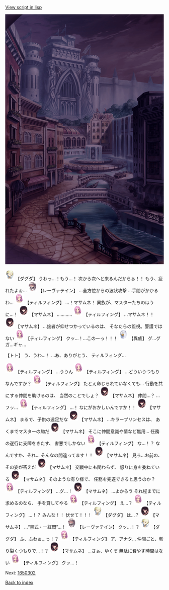 [View script in lisp](../scripts/1650202.txt)

![006_town_TotalEclipse.png](../images/backgrounds/006_town_TotalEclipse.png)

<img src="../images/units/200641.png" alt="200641.png" height="34"/>
【ダグダ】
うわっ…！もう…！
次から次へと来るんだからぁ！！
もう、疲れたよぉ…

<img src="../images/units/100221.png" alt="100221.png" height="34"/>
【レーヴァテイン】
…全方位からの波状攻撃
…手間がかかるわ…

<img src="../images/units/101411.png" alt="101411.png" height="34"/>
【ティルフィング】
…！マサムネ！
異族が、マスターたちのほうに…！

<img src="../images/units/100161.png" alt="100161.png" height="34"/>
【マサムネ】
…………

<img src="../images/units/101411.png" alt="101411.png" height="34"/>
【ティルフィング】
…マサムネ！！

<img src="../images/units/100161.png" alt="100161.png" height="34"/>
【マサムネ】
…拙者が仰せつかっているのは、
そなたらの監視。警護ではない

<img src="../images/units/101411.png" alt="101411.png" height="34"/>
【ティルフィング】
クッ…！…このーっ！！！

<img src="../images/units/810004.png" alt="810004.png" height="34"/>
【異族】
グ…グガ…ギャ…

【トト】
う、うわ…！
…あ、ありがとう、
ティルフィング…

<img src="../images/units/101411.png" alt="101411.png" height="34"/>
【ティルフィング】
…ううん

<img src="../images/units/101411.png" alt="101411.png" height="34"/>
【ティルフィング】
…どういうつもりなんですか？

<img src="../images/units/101411.png" alt="101411.png" height="34"/>
【ティルフィング】
たとえ命じられていなくても…
行動を共にする仲間を助けるのは、
当然のことでしょ？

<img src="../images/units/100161.png" alt="100161.png" height="34"/>
【マサムネ】
仲間…？
…フッ…

<img src="../images/units/101411.png" alt="101411.png" height="34"/>
【ティルフィング】
…！
なにがおかしいんですか！！

<img src="../images/units/100161.png" alt="100161.png" height="34"/>
【マサムネ】
まるで、子供の遠足だな

<img src="../images/units/100161.png" alt="100161.png" height="34"/>
【マサムネ】
…キラープリンセスは、
あくまでマスターの駒だ

<img src="../images/units/100161.png" alt="100161.png" height="34"/>
【マサムネ】
そこに仲間意識や情など無用…
任務の遂行に支障をきたす、
害悪でしかない

<img src="../images/units/101411.png" alt="101411.png" height="34"/>
【ティルフィング】
な…！？
なんですか、それ…
そんなの間違ってます！！

<img src="../images/units/100161.png" alt="100161.png" height="34"/>
【マサムネ】
見ろ…お前の、
その姿が答えだ

<img src="../images/units/100161.png" alt="100161.png" height="34"/>
【マサムネ】
交戦中にも関わらず、
怒りに身を委ねている

<img src="../images/units/100161.png" alt="100161.png" height="34"/>
【マサムネ】
そのような有り様で、
任務を完遂できると思うのか？

<img src="../images/units/101411.png" alt="101411.png" height="34"/>
【ティルフィング】
…グ…！

<img src="../images/units/100161.png" alt="100161.png" height="34"/>
【マサムネ】
…よかろう
それ程までに求めるのなら、
手を貸してやる

<img src="../images/units/101411.png" alt="101411.png" height="34"/>
【ティルフィング】
え…？

<img src="../images/units/101411.png" alt="101411.png" height="34"/>
【ティルフィング】
…！？
みんな！！
伏せて！！！

<img src="../images/units/200641.png" alt="200641.png" height="34"/>
【ダグダ】
は…？

<img src="../images/units/100161.png" alt="100161.png" height="34"/>
【マサムネ】
…“黒式・一紅閃”…！

<img src="../images/units/100221.png" alt="100221.png" height="34"/>
【レーヴァテイン】
クッ…！？

<img src="../images/units/200641.png" alt="200641.png" height="34"/>
【ダグダ】
ふ、ふわぁ…っ！？

<img src="../images/units/101411.png" alt="101411.png" height="34"/>
【ティルフィング】
ア、アナタ…
仲間ごと、斬り裂くつもりで…！？

<img src="../images/units/100161.png" alt="100161.png" height="34"/>
【マサムネ】
…さぁ、ゆくぞ
無駄に費やす時間はない

<img src="../images/units/101411.png" alt="101411.png" height="34"/>
【ティルフィング】
クッ…！

Next: [1650302](1650302.md)

[Back to index](index.md)
